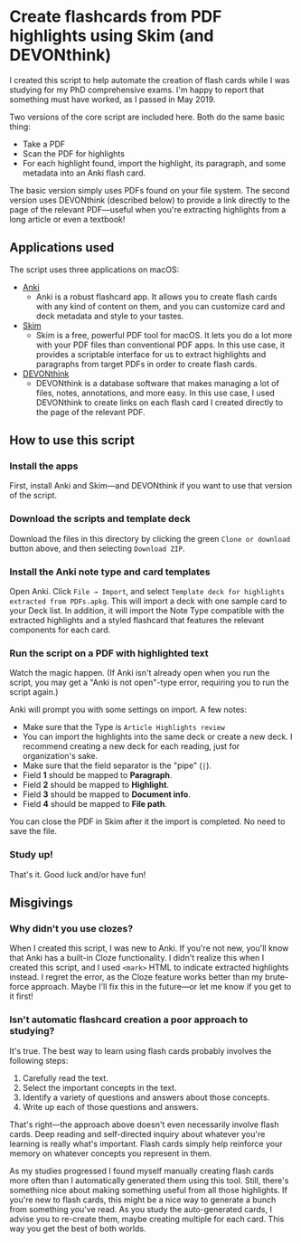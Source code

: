 # Create flashcards from PDF highlights using Skim (and DEVONthink)

I created this script to help automate the creation of flash cards while I was studying for my PhD comprehensive exams. I'm happy to report that something must have worked, as I passed in May 2019.

Two versions of the core script are included here. Both do the same basic thing:
- Take a PDF
- Scan the PDF for highlights
- For each highlight found, import the highlight, its paragraph, and some metadata into an Anki flash card.

The basic version simply uses PDFs found on your file system. The second version uses DEVONthink (described below) to provide a link directly to the page of the relevant PDF—useful when you're extracting highlights from a long article or even a textbook!

## Applications used

The script uses three applications on macOS:

- [Anki](https://apps.ankiweb.net)
  - Anki is a robust flashcard app. It allows you to create flash cards with any kind of content on them, and you can customize card and deck metadata and style to your tastes.
- [Skim](https://skim-app.sourceforge.io)
  - Skim is a free, powerful PDF tool for macOS. It lets you do a lot more with your PDF files than conventional PDF apps. In this use case, it provides a scriptable interface for us to extract highlights and paragraphs from target PDFs in order to create flash cards.
- [DEVONthink](https://devontechnologies.com)
  - DEVONthink is a database software that makes managing a lot of files, notes, annotations, and more easy. In this use case, I used DEVONthink to create links on each flash card I created directly to the page of the relevant PDF.

## How to use this script

### Install the apps
First, install Anki and Skim—and DEVONthink if you want to use that version of the script.

### Download the scripts and template deck
Download the files in this directory by clicking the green `Clone or download` button above, and then selecting `Download ZIP`.

### Install the Anki note type and card templates
Open Anki. Click `File → Import`, and select `Template deck for highlights extracted from PDFs.apkg`. This will import a deck with one sample card to your Deck list. In addition, it will import the Note Type compatible with the extracted highlights and a styled flashcard that features the relevant components for each card.

### Run the script on a PDF with highlighted text
Watch the magic happen. (If Anki isn't already open when you run the script, you may get a "Anki is not open"-type error, requiring you to run the script again.)

Anki will prompt you with some settings on import. A few notes:
- Make sure that the Type is `Article Highlights review`
- You can import the highlights into the same deck or create a new deck. I recommend creating a new deck for each reading, just for organization's sake.
- Make sure that the field separator is the "pipe" (`|`).
- Field **1** should be mapped to **Paragraph**.
- Field **2** should be mapped to **Highlight**.
- Field **3** should be mapped to **Document info**.
- Field **4** should be mapped to **File path**.

You can close the PDF in Skim after it the import is completed. No need to save the file.

### Study up!
That's it. Good luck and/or have fun!

## Misgivings
### Why didn't you use clozes?
When I created this script, I was new to Anki. If you're not new, you'll know that Anki has a built-in Cloze functionality. I didn't realize this when I created this script, and I used `<mark>` HTML to indicate extracted highlights instead. I regret the error, as the Cloze feature works better than my brute-force approach. Maybe I'll fix this in the future—or let me know if you get to it first!

### Isn't automatic flashcard creation a poor approach to studying?
It's true. The best way to learn using flash cards probably involves the following steps:
1. Carefully read the text.
2. Select the important concepts in the text.
3. Identify a variety of questions and answers about those concepts.
4. Write up each of those questions and answers.

That's right—the approach above doesn't even necessarily involve flash cards. Deep reading and self-directed inquiry about whatever you're learning is really what's important. Flash cards simply help reinforce your memory on whatever concepts you represent in them.

As my studies progressed I found myself manually creating flash cards more often than I automatically generated them using this tool. Still, there's something nice about making something useful from all those highlights. If you're new to flash cards, this might be a nice way to generate a bunch from something you've read. As you study the auto-generated cards, I advise you to re-create them, maybe creating multiple for each card. This way you get the best of both worlds.

